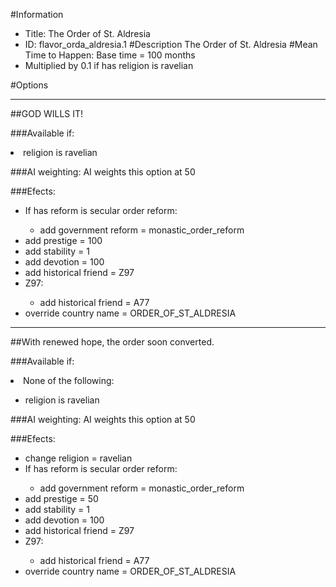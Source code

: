 #Information
 - Title: The Order of St. Aldresia
 - ID: flavor_orda_aldresia.1
#Description
The Order of St. Aldresia
#Mean Time to Happen:
Base time = 100 months
 - Multiplied by 0.1 if has religion is ravelian

#Options

___
##GOD WILLS IT!

###Available if:
<li>religion is ravelian</li>

###AI weighting:
AI weights this option at 50


###Efects:<ul><li>If has reform is secular order reform:</li><ul><li>add government reform = monastic_order_reform</li></ul><li>add prestige = 100</li><li>add stability = 1</li><li>add devotion = 100</li><li>add historical friend = Z97</li><li>Z97:</li><ul><li>add historical friend = A77</li></ul><li>override country name = ORDER_OF_ST_ALDRESIA</li></ul>

___
##With renewed hope, the order soon converted.

###Available if:
<li>None of the following:</li><ul><li>religion is ravelian</li></ul>

###AI weighting:
AI weights this option at 50


###Efects:<ul><li>change religion = ravelian</li><li>If has reform is secular order reform:</li><ul><li>add government reform = monastic_order_reform</li></ul><li>add prestige = 50</li><li>add stability = 1</li><li>add devotion = 100</li><li>add historical friend = Z97</li><li>Z97:</li><ul><li>add historical friend = A77</li></ul><li>override country name = ORDER_OF_ST_ALDRESIA</li></ul>
